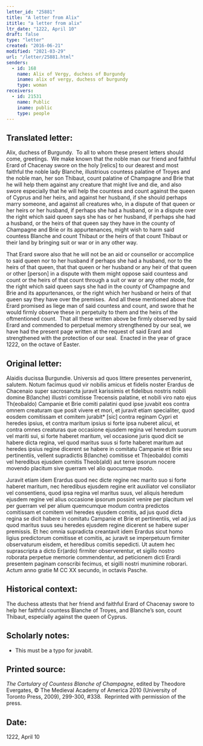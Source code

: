 ```yaml
---
letter_id: "25881"
title: "A letter from Alix"
ititle: "a letter from alix"
ltr_date: "1222, April 10"
draft: false
type: "letter"
created: "2016-06-21"
modified: "2021-03-29"
url: "/letter/25881.html"
senders:
  - id: 168
    name: Alix of Vergy, duchess of Burgundy
    iname: alix of vergy, duchess of burgundy
    type: woman
receivers:
  - id: 21531
    name: Public
    iname: public
    type: people
---
```

<h2> Translated letter:</h2><p>Alix, duchess of Burgundy.&nbsp; To all to whom these present letters should come, greetings.&nbsp; We make known that the noble man our friend and faithful Erard of Chacenay swore on the holy [relics] to our dearest and most faithful the noble lady Blanche, illustrious countess palatine of Troyes and the noble man, her son Thibaut, count palatine of Champagne and Brie that he will help them against any creature that might live and die, and also swore especially that he will help the countess and count against the queen of Cyprus and her heirs, and against her husband, if she should perhaps marry someone, and against all creatures who, in a dispute of that queen or her heirs or her husband, if perhaps she had a husband, or in a dispute over the right which said queen says she has or her husband, if perhaps she had a husband, or the heirs of that queen say they have in the county of Champagne and Brie or its appurtenances, might wish to harm said countess Blanche and count Thibaut or the heirs of that count Thibaut or their land by bringing suit or war or in any other way.</p><p>That Erard swore also that he will not be an aid or counsellor or accomplice to said queen nor to her husband if perhaps she had a husband, nor to the heirs of that queen, that that queen or her husband or any heir of that queen or other [person] in a dispute with them might oppose said countess and count or the heirs of that count through a suit or war or any other mode, for the right which said queen says she had in the county of Champagne and Brie and its appurtenances, or the right which her husband or heirs of that queen say they have over the premises.&nbsp; And all these mentioned above that Erard promised as liege man of said countess and count, and swore that he would firmly observe these in perpetuity to them and the heirs of the oftmentioned count.&nbsp; That all these written above be firmly observed by said Erard and commended to perpetual memory strengthened by our seal, we have had the present page written at the request of said Erard and strengthened with the protection of our seal.&nbsp; Enacted in the year of grace 1222, on the octave of Easter.</p><h2 class="mt-4"> Original letter:</h2><p>Alaidis ducissa Burgundie. Universis ad quos littere presentes pervenerint, salutem. Notum facimus quod vir nobilis amicus et fidelis noster Erardus de Chacenaio super sacrosancta juravit karissimis et fidelibus nostris nobili domine B(lanche) illustri comitisse Trecensis palatine, et nobili viro nato ejus Th(eobaldo) Campanie et Brie comiti palatini quod ipse juvabit eos contra omnem creaturam que posit vivere et mori, et juravit etiam specialiter, quod eosdem comitissam et comitem jurabit* [sic] contra reginam Cypri et heredes ipsius, et contra maritum ipsius si forte ipsa nuberet alicui, et contra omnes creaturas que occasione ejusdem regina vel heredum suorum vel mariti sui, si forte haberet maritum, vel occasione juris quod dicit se habere dicta regina, vel quod maritus suus si forte haberet maritum aut heredes ipsius regine dicerent se habere in comitatu Campanie et Brie seu pertinentiis, vellent supradictis B(lanche) comitisse et Th(eobaldo) comiti vel heredibus ejusdem comitis Theob(aldi) aut terre ipsorum nocere movendo placitum sive guerram vel alio quocumque modo.</p><p>Juravit etiam idem Erardus quod nec dicte regine nec marito suo si forte haberet maritum, nec heredibus ejusdem regine erit auxiliator vel consiliator vel consentiens, quod ipsa regina vel maritus suus, vel aliquis heredum ejus­dem regine vel alius occasione ipsorum possint venire per placitum vel per guerram vel per alium quemcumque modum contra predictos comitissam et comitem vel heredes ejusdem comitis, ad jus quod dicta regina se dicit habere in comitatu Campanie et Brie et pertinentiis, vel ad jus quod maritus suus seu heredes ejusdem regine dicerent se habere super premissis. Et hec omnia supradicta creantavit idem Erardus sicut homo ligius predictorum comitisse et comitis, ac juravit se imperpetuum firmiter observaturum eisdem, et heredibus comitis sepedicti. Ut autem hec suprascripta a dicto Er(ardo) firmiter observerentur, et sigillo nostro roborata perpetue memorie commendentur, ad peticionem dicti Erardi presentem paginam conscribi fecimus, et sigilli nostri munimine roborari. Actum anno gratie M CC XX secundo, in octavis Pasche.&nbsp;</p><h2 class="mt-4"> Historical context:</h2><p>The duchess attests that her friend and faithful Erard of Chacenay swore to help her faithful countess Blanche of Troyes, and Blanche’s son, count Thibaut, especially against the queen of Cyprus.&nbsp;</p><h2 class="mt-4"> Scholarly notes:</h2><ul><li>This must be a typo for juvabit.</li></ul><h2 class="mt-4"> Printed source:</h2><p class="Bodytext61"><em>The Cartulary of Countess Blanche of Champagne</em><span>, edited by Theodore Evergates, © The Medieval Academy of America 2010 (University of Toronto Press, 2009), 299-300, #338.&nbsp; Reprinted with permission of the press.</span></p><h2 class="mt-4"> Date:</h2>1222, April 10